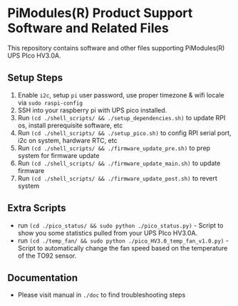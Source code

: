 
# PiModules(R) Product Support Software and Related Files

This repository contains software and other files supporting PiModules(R) UPS PIco HV3.0A.

## Setup Steps
1. Enable `i2c`, setup `pi` user password, use proper timezone & wifi locale via `sudo raspi-config`
2. SSH into your raspberry pi with UPS pico installed.
3. Run `(cd ./shell_scripts/ && ./setup_dependencies.sh)` to update RPI os, install prerequisite software, etc
4. Run `(cd ./shell_scripts/ && ./setup_pico.sh)` to config RPI serial port, i2c on system, hardware RTC, etc
5. Run `(cd ./shell_scripts/ && ./firmware_update_pre.sh)` to prep system for firmware update
6. Run `(cd ./shell_scripts/ && ./firmware_update_main.sh)` to update firmware
7. Run `(cd ./shell_scripts/ && ./firmware_update_post.sh)` to revert system

## Extra Scripts
- run `(cd ./pico_status/ && sudo python ./pico_status.py)` - Script to show you some statistics pulled from your UPS PIco HV3.0A.
- run `(cd ./temp_fan/ && sudo python ./pico_HV3.0_temp_fan_v1.0.py)` - Script to automatically change the fan speed based on the temperature of the TO92 sensor.

## Documentation
- Please visit manual in `./doc` to find troubleshooting steps
